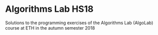 # Algorithms Lab HS18
 Solutions to the programming exercises of the Algorithms Lab (AlgoLab) course at ETH in the autumn semester 2018
